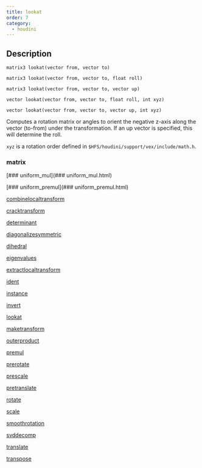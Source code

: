 ```yaml
---
title: lookat
order: 7
category:
  - houdini
---
```


## Description

`matrix3 lookat(vector from, vector to)`

`matrix3 lookat(vector from, vector to, float roll)`

`matrix3 lookat(vector from, vector to, vector up)`

`vector lookat(vector from, vector to, float roll, int xyz)`

`vector lookat(vector from, vector to, vector up, int xyz)`

Computes a rotation matrix or angles to orient the negative z-axis along the
vector (to-from) under the transformation. If an up vector is specified, this
will determine the roll.

`xyz` is a rotation order defined in
`$HFS/houdini/support/vex/include/math.h`.

### matrix

[### uniform_mul](### uniform_mul.html)

[### uniform_premul](### uniform_premul.html)

[combinelocaltransform](combinelocaltransform.html)

[cracktransform](cracktransform.html)

[determinant](determinant.html)

[diagonalizesymmetric](diagonalizesymmetric.html)

[dihedral](dihedral.html)

[eigenvalues](eigenvalues.html)

[extractlocaltransform](extractlocaltransform.html)

[ident](ident.html)

[instance](instance.html)

[invert](invert.html)

[lookat](lookat.html)

[maketransform](maketransform.html)

[outerproduct](outerproduct.html)

[premul](premul.html)

[prerotate](prerotate.html)

[prescale](prescale.html)

[pretranslate](pretranslate.html)

[rotate](rotate.html)

[scale](scale.html)

[smoothrotation](smoothrotation.html)

[svddecomp](svddecomp.html)

[translate](translate.html)

[transpose](transpose.html)
